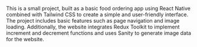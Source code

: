 This is a small project, built as a basic food ordering app using React Native combined with Tailwind CSS to create a simple and user-friendly interface. The project includes basic features such as page navigation and image loading. Additionally, the website integrates Redux Toolkit to implement increment and decrement functions and uses Sanity to generate image data for the website.
